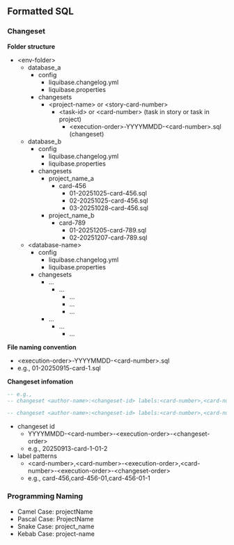 ## Formatted SQL

### Changeset
**Folder structure**

- <env\-folder>
  - database_a
    - config
      - liquibase.changelog.yml
      - liquibase.properties
    - changesets
      - <project\-name> or <story\-card\-number>
        - <task\-id> or <card\-number> (task in story or task in project)
          - <execution\-order>\-YYYYMMDD\-<card\-number>.sql (changeset)
  - database_b
    - config
      - liquibase.changelog.yml
      - liquibase.properties
    - changesets
      - project_name_a
        - card-456
          - 01-20251025-card-456.sql
          - 02-20251025-card-456.sql
          - 03-20251028-card-456.sql
      - project_name_b
        - card-789
          - 01-20251205-card-789.sql
          - 02-20251207-card-789.sql
  - <database\-name>
    - config
      - liquibase.changelog.yml
      - liquibase.properties
    - changesets
      - ...
        - ...
          - ...
          - ...
          - ...
      - ...
        - ...
          - ...

**File naming convention**
- <execution\-order>\-YYYYMMDD\-<card\-number>.sql
- e.g., 01-20250915-card-1.sql

**Changeset infomation**
``` sql
-- e.g.,
-- changeset <author-name>:<changeset-id> labels:<card-number>,<card-number>-<01...n>,<card-number>-<01...n>-<1...n> contexts:dev,test

-- changeset <author-name>:<changeset-id> labels:<card-number>,<card-number>-<01...n>,<card-number>-<01...n>-<1...n> contexts:production
```

- changeset id
  - YYYYMMDD\-<card\-number>\-<execution\-order>\-<changeset\-order>
  - e.g., 20250913-card-1-01-2
- label patterns
  - <card\-number>,<card\-number>\-<execution\-order>,<card\-number>\-<execution\-order>\-<changeset\-order>
  - e.g., card-456,card-456-01,card-456-01-1

### Programming Naming
- Camel Case: projectName
- Pascal Case: ProjectName
- Snake Case: project_name
- Kebab Case: project-name